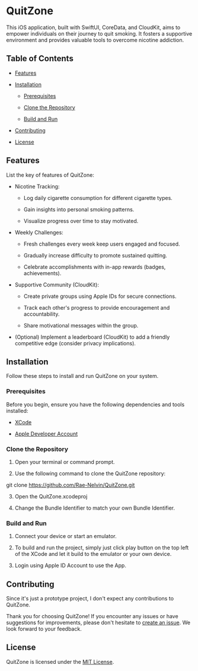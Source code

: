 # QuitZone

This iOS application, built with SwiftUI, CoreData, and CloudKit, aims to empower individuals on their journey to quit smoking. It fosters a supportive environment and provides valuable tools to overcome nicotine addiction.

## Table of Contents

- [Features](#features)

- [Installation](#installation)

    - [Prerequisites](#prerequisites)

    - [Clone the Repository](#clone-the-repository)

    - [Build and Run](#build-and-run)

- [Contributing](#contributing)

- [License](#license)

## Features

List the key of features of QuitZone:

-   Nicotine Tracking:

    -   Log daily cigarette consumption for different cigarette types.

    -   Gain insights into personal smoking patterns.

    -   Visualize progress over time to stay motivated.

-   Weekly Challenges:

    -   Fresh challenges every week keep users engaged and focused.

    -   Gradually increase difficulty to promote sustained quitting.

    -   Celebrate accomplishments with in-app rewards (badges, achievements).

-   Supportive Community (CloudKit):

    -   Create private groups using Apple IDs for secure connections.

    -   Track each other's progress to provide encouragement and accountability.

    -   Share motivational messages within the group.

-   (Optional) Implement a leaderboard (CloudKit) to add a friendly competitive edge (consider privacy implications).

## Installation

Follow these steps to install and run QuitZone on your system.

### Prerequisites

Before you begin, ensure you have the following dependencies and tools installed:

- [XCode](https://developer.apple.com/xcode/)

- [Apple Developer Account](https://developer.apple.com/)

### Clone the Repository

1. Open your terminal or command prompt.

2. Use the following command to clone the QuitZone repository:

git clone https://github.com/Rae-Nelvin/QuitZone.git

3. Open the QuitZone.xcodeproj

4. Change the Bundle Identifier to match your own Bundle Identifier.

### Build and Run

1. Connect your device or start an emulator.

2. To build and run the project, simply just click play button on the top left of the XCode and let it build to the emulator or your own device.

3. Login using Apple ID Account to use the App.

## Contributing

Since it's just a prototype project, I don't expect any contributions to QuitZone.

Thank you for choosing QuitZone! If you encounter any issues or have suggestions for improvements, please don't hesitate to [create an issue](https://github.com/Rae-Nelvin/QuitZone/issues). We look forward to your feedback.

## License

QuitZone is licensed under the [MIT License](LICENSE).